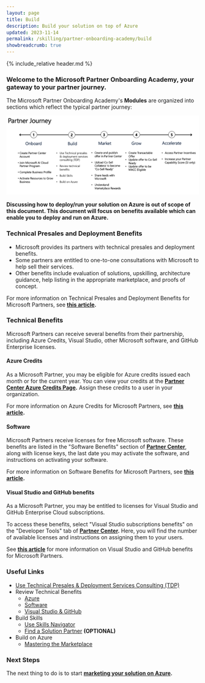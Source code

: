 ```yaml
---
layout: page
title: Build
description: Build your solution on top of Azure
updated: 2023-11-14
permalink: /skilling/partner-onboarding-academy/build
showbreadcrumb: true
---
```

{% include_relative header.md %}

### Welcome to the Microsoft Partner Onboarding Academy, your gateway to your partner journey.

The Microsoft Partner Onboarding Academy's **Modules** are organized into sections which reflect the typical partner journey:

![](../../../assets/partner-onboarding/partner-journey.png)

**Discussing how to deploy/run your solution on Azure is out of scope of this document. This document will focus on benefits available which can enable you to deploy and run on Azure.**

### Technical Presales and Deployment Benefits

* Microsoft provides its partners with technical presales and deployment benefits.
* Some partners are entitled to one-to-one consultations with Microsoft to help sell their services.
* Other benefits include evaluation of solutions, upskilling, architecture guidance, help listing in the appropriate marketplace, and proofs of concept.

For more information on Technical Presales and Deployment Benefits for Microsoft Partners, see **[this article](https://learn.microsoft.com/en-us/partner-center/technical-benefits).**

### Technical Benefits

Microsoft Partners can receive several benefits from their partnership, including Azure Credits, Visual Studio, other Microsoft software, and GitHub Enterprise licenses.

#### Azure Credits

As a Microsoft Partner, you may be eligible for Azure credits issued each month or for the current year. You can view your credits at the **[Partner Center Azure Credits Page](https://partner.microsoft.com/dashboard/v2/benefits/azure).** Assign these credits to a user in your organization.

For more information on Azure Credits for Microsoft Partners, see **[this article](https://learn.microsoft.com/en-us/partner-center/mpn-benefits-azure-cloud).**

#### Software

Microsoft Partners receive licenses for free Microsoft software. These benefits are listed in the "Software Benefits" section of **[Partner Center](https://partner.microsoft.com/dashboard/home)**, along with license keys, the last date you may activate the software, and instructions on activating your software.

For more information on Software Benefits for Microsoft Partners, see **[this article](https://learn.microsoft.com/en-us/partner-center/mpn-benefits-software).**

#### Visual Studio and GitHub benefits

As a Microsoft Partner, you may be entitled to licenses for Visual Studio and GitHub Enterprise Cloud subscriptions.

To access these benefits, select "Visual Studio subscriptions benefits" on the "Developer Tools" tab of **[Partner Center](https://partner.microsoft.com/dashboard/home).** Here, you will find the number of available licenses and instructions on assigning them to your users.

See **[this article](https://learn.microsoft.com/en-us/partner-center/mpn-benefits-visual-studio)** for more information on Visual Studio and GitHub benefits for Microsoft Partners.

### Useful Links

- [Use Technical Presales & Deployment Services Consulting (TDP)](https://learn.microsoft.com/en-us/partner-center/technical-benefits)
- Review Technical Benefits
  - [Azure](https://learn.microsoft.com/en-us/partner-center/mpn-benefits-azure-cloud)
  - [Software](https://learn.microsoft.com/en-us/partner-center/mpn-benefits-software)
  - [Visual Studio & GitHub](https://learn.microsoft.com/en-us/partner-center/mpn-benefits-visual-studio)
- Build Skills
  - [Use Skills Navigator](https://learn.microsoft.com/en-us/collections/mjdcwo2gzmz43)
  - [Find a Solution Partner](https://partner.microsoft.com/en-rs/partnership/solutions-partner) **(OPTIONAL)**
- Build on Azure
  - [Mastering the Marketplace](https://microsoft.github.io/Mastering-the-Marketplace/)

### Next Steps

The next thing to do is to start **[marketing your solution on Azure](/PartnerResources/skilling/partner-onboarding-academy/market).**